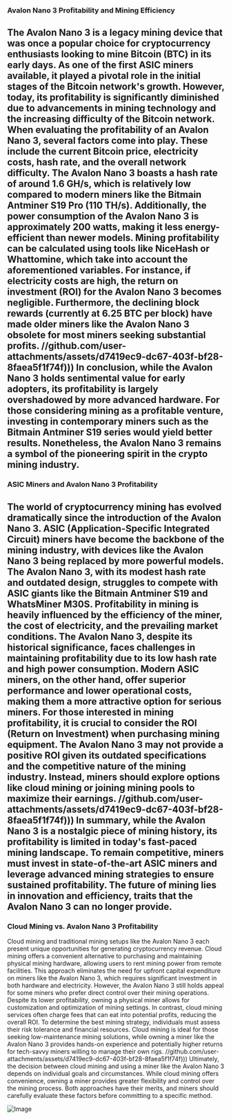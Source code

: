 ### Avalon Nano 3 Profitability and Mining Efficiency
The Avalon Nano 3 is a legacy mining device that was once a popular choice for cryptocurrency enthusiasts looking to mine Bitcoin (BTC) in its early days. As one of the first ASIC miners available, it played a pivotal role in the initial stages of the Bitcoin network's growth. However, today, its profitability is significantly diminished due to advancements in mining technology and the increasing difficulty of the Bitcoin network.
When evaluating the profitability of an Avalon Nano 3, several factors come into play. These include the current Bitcoin price, electricity costs, hash rate, and the overall network difficulty. The Avalon Nano 3 boasts a hash rate of around 1.6 GH/s, which is relatively low compared to modern miners like the Bitmain Antminer S19 Pro (110 TH/s). Additionally, the power consumption of the Avalon Nano 3 is approximately 200 watts, making it less energy-efficient than newer models.
Mining profitability can be calculated using tools like NiceHash or Whattomine, which take into account the aforementioned variables. For instance, if electricity costs are high, the return on investment (ROI) for the Avalon Nano 3 becomes negligible. Furthermore, the declining block rewards (currently at 6.25 BTC per block) have made older miners like the Avalon Nano 3 obsolete for most miners seeking substantial profits.
 //github.com/user-attachments/assets/d7419ec9-dc67-403f-bf28-8faea5f1f74f)))
In conclusion, while the Avalon Nano 3 holds sentimental value for early adopters, its profitability is largely overshadowed by more advanced hardware. For those considering mining as a profitable venture, investing in contemporary miners such as the Bitmain Antminer S19 series would yield better results. Nonetheless, the Avalon Nano 3 remains a symbol of the pioneering spirit in the crypto mining industry.
---
### ASIC Miners and Avalon Nano 3 Profitability
The world of cryptocurrency mining has evolved dramatically since the introduction of the Avalon Nano 3. ASIC (Application-Specific Integrated Circuit) miners have become the backbone of the mining industry, with devices like the Avalon Nano 3 being replaced by more powerful models. The Avalon Nano 3, with its modest hash rate and outdated design, struggles to compete with ASIC giants like the Bitmain Antminer S19 and WhatsMiner M30S.
Profitability in mining is heavily influenced by the efficiency of the miner, the cost of electricity, and the prevailing market conditions. The Avalon Nano 3, despite its historical significance, faces challenges in maintaining profitability due to its low hash rate and high power consumption. Modern ASIC miners, on the other hand, offer superior performance and lower operational costs, making them a more attractive option for serious miners.
For those interested in mining profitability, it is crucial to consider the ROI (Return on Investment) when purchasing mining equipment. The Avalon Nano 3 may not provide a positive ROI given its outdated specifications and the competitive nature of the mining industry. Instead, miners should explore options like cloud mining or joining mining pools to maximize their earnings.
 //github.com/user-attachments/assets/d7419ec9-dc67-403f-bf28-8faea5f1f74f)))
In summary, while the Avalon Nano 3 is a nostalgic piece of mining history, its profitability is limited in today's fast-paced mining landscape. To remain competitive, miners must invest in state-of-the-art ASIC miners and leverage advanced mining strategies to ensure sustained profitability. The future of mining lies in innovation and efficiency, traits that the Avalon Nano 3 can no longer provide.
--- 
### Cloud Mining vs. Avalon Nano 3 Profitability
Cloud mining and traditional mining setups like the Avalon Nano 3 each present unique opportunities for generating cryptocurrency revenue. Cloud mining offers a convenient alternative to purchasing and maintaining physical mining hardware, allowing users to rent mining power from remote facilities. This approach eliminates the need for upfront capital expenditure on miners like the Avalon Nano 3, which requires significant investment in both hardware and electricity.
However, the Avalon Nano 3 still holds appeal for some miners who prefer direct control over their mining operations. Despite its lower profitability, owning a physical miner allows for customization and optimization of mining settings. In contrast, cloud mining services often charge fees that can eat into potential profits, reducing the overall ROI.
To determine the best mining strategy, individuals must assess their risk tolerance and financial resources. Cloud mining is ideal for those seeking low-maintenance mining solutions, while owning a miner like the Avalon Nano 3 provides hands-on experience and potentially higher returns for tech-savvy miners willing to manage their own rigs.
 //github.com/user-attachments/assets/d7419ec9-dc67-403f-bf28-8faea5f1f74f)))
Ultimately, the decision between cloud mining and using a miner like the Avalon Nano 3 depends on individual goals and circumstances. While cloud mining offers convenience, owning a miner provides greater flexibility and control over the mining process. Both approaches have their merits, and miners should carefully evaluate these factors before committing to a specific method.


![Image](https://github.com/user-attachments/assets/d7419ec9-dc67-403f-bf28-8faea5f1f74f)